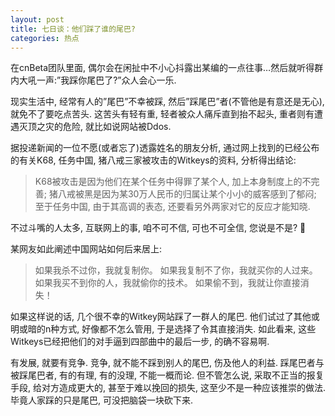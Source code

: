 ```yaml
---
layout: post
title: 七日谈：他们踩了谁的尾巴?
categories: 热点
---
```

在cnBeta团队里面, 偶尔会在闲扯中不小心抖露出某编的一点往事…然后就听得群内大吼一声:”我踩你尾巴了?”众人会心一乐.

现实生活中, 经常有人的”尾巴”不幸被踩, 然后”踩尾巴”者(不管他是有意还是无心), 就免不了要吃点苦头. 这苦头有轻有重, 轻者被众人痛斥直到抬不起头, 重者则有遭遇灭顶之灾的危险, 就比如说网站被Ddos.

据投递新闻的一位不愿(或者忘了)透露姓名的朋友分析, 通过网上找到的已经公布的有关K68, 任务中国, 猪八戒三家被攻击的Witkeys的资料, 分析得出结论:

> K68被攻击是因为他们在某个任务中得罪了某个人, 加上本身制度上的不完善; 猪八戒被黑是因为某30万人民币的归属让某个小小的威客感到了郁闷; 至于任务中国, 由于其高调的表态, 还要看另外两家对它的反应才能知晓.

不过斗嘴的人太多, 互联网上的事, 咱不可不信, 可也不可全信, 您说是不是? 🙂

某网友如此阐述中国网站如何后来居上:

> 如果我杀不过你，我就复制你。 如果我复制不了你，我就买你的人过来。 如果我买不到你的人，我就偷你的技术。 如果偷不到，我就让你直接消失！

如果这样说的话, 几个很不幸的Witkey网站踩了一群人的尾巴. 他们试过了其他或明或暗的n种方式, 好像都不怎么管用, 于是选择了令其直接消失. 如此看来, 这些Witkeys已经把他们的对手逼到四部曲中的最后一步, 的确不容易啊.

有发展, 就要有竞争. 竞争, 就不能不踩到别人的尾巴, 伤及他人的利益. 踩尾巴者与被踩尾巴者, 有的有理, 有的没理, 不能一概而论. 但不管怎么说, 采取不正当的报复手段, 给对方造成更大的, 甚至于难以挽回的损失, 这至少不是一种应该推崇的做法. 毕竟人家踩的只是尾巴, 可没把脑袋一块砍下来.